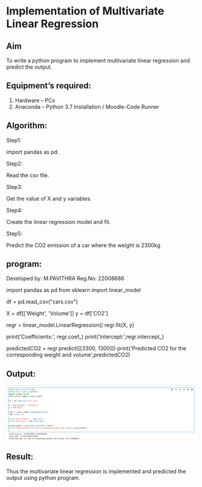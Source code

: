 # Implementation of Multivariate Linear Regression

## Aim

To write a python program to implement multivariate linear regression and predict the output.

## Equipment’s required:

1.	Hardware – PCs
2.	Anaconda – Python 3.7 Installation / Moodle-Code Runner

## Algorithm:

Step1:

import pandas as pd.

Step2:

Read the csv file.

Step3:

Get the value of X and y variables.

Step4:

Create the linear regression model and fit.

Step5:

Predict the CO2 emission of a car where the weight is 2300kg

## program:

Developed by: M.PAVITHRA
Reg.No: 22008686

import pandas as pd
from sklearn import linear_model

df = pd.read_csv("cars.csv")

X = df[['Weight', 'Volume']]
y = df['CO2']

regr = linear_model.LinearRegression()
regr.fit(X, y)

print('Coefficients:', regr.coef_)
print('Intercept:',regr.intercept_)

predictedCO2 = regr.predict([[3300, 1300]])
print('Predicted CO2 for the corresponding weight and volume',predictedCO2)

## Output:

![](c.png)

## Result:

Thus the multivariate linear regression is implemented and predicted the output using python program.